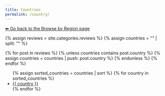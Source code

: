 ```yaml
---
title: Countries
permalink: /country/
---
```

[⬅ Go back to the Browse by Region page](/region/)

{% assign reviews = site.categories.reviews %}
{% assign countries = "" | split: "" %}

{% for post in reviews %}
  {% unless countries contains post.country %}
    {% assign countries = countries | push: post.country %}
  {% endunless %}
{% endfor %}

<ul>
  {% assign sorted_countries = countries | sort %}
  {% for country in sorted_countries %}
    <li>
      <a href="/country/{{ country | downcase | replace: ' ', '-' }}/">{{ country }}</a>
    </li>
  {% endfor %}
</ul>